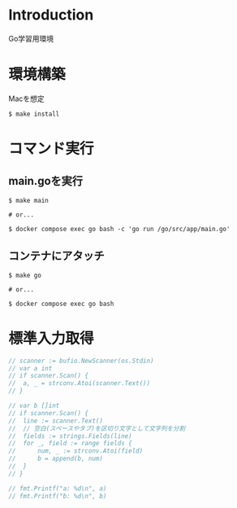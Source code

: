 # Introduction
Go学習用環境

# 環境構築
Macを想定

```shell
$ make install
```

# コマンド実行
## main.goを実行
```shell
$ make main

# or...

$ docker compose exec go bash -c 'go run /go/src/app/main.go'
```

## コンテナにアタッチ
```shell
$ make go

# or...

$ docker compose exec go bash
```

# 標準入力取得
```go
// scanner := bufio.NewScanner(os.Stdin)
// var a int
// if scanner.Scan() {
// 	a, _ = strconv.Atoi(scanner.Text())
// }

// var b []int
// if scanner.Scan() {
// 	line := scanner.Text()
// 	// 空白(スペースやタブ)を区切り文字として文字列を分割
// 	fields := strings.Fields(line)
// 	for _, field := range fields {
// 		num, _ := strconv.Atoi(field)
// 		b = append(b, num)
// 	}
// }

// fmt.Printf("a: %d\n", a)
// fmt.Printf("b: %d\n", b)
```